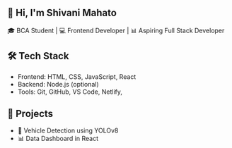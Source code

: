 ## 👋 Hi, I'm Shivani Mahato
🎓 BCA Student | 💻 Frontend Developer | 📊 Aspiring Full Stack Developer 

## 🛠 Tech Stack
- Frontend: HTML, CSS, JavaScript, React
- Backend: Node.js (optional)
- Tools: Git, GitHub, VS Code, Netlify, 

## 🚀 Projects
- 🚗 Vehicle Detection using YOLOv8
- 📊 Data Dashboard in React
<!--
**shivani1021/shivani1021** is a ✨ _special_ ✨ repository because its `README.md` (this file) appears on your GitHub profile.

Here are some ideas to get you started:

- 🔭 I’m currently working on ...
- 🌱 I’m currently learning ...
- 👯 I’m looking to collaborate on ...
- 🤔 I’m looking for help with ...
- 💬 Ask me about ...
- 📫 How to reach me: ...
- 😄 Pronouns: ...
- ⚡ Fun fact: ...
-->
